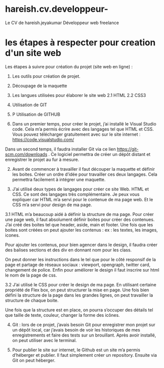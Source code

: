 # hareish.cv.developpeur-
Le CV de hareish.jeyakumar Développeur web freelance 
# les étapes à respecter pour creation d'un site web 
Les étapes à suivre pour création du projet (site web en ligne) : 
 
1.	Les outils pour création de projet. 
2.	Découpage de la maquette 
3.	Les langues utilisées pour élaborer le site web 
2.1 HTML 
2.2 CSS3
4.	Utilisation de GIT 
5.	P Utilisation de GITHUB 


1.	Dans un premier temps, pour créer le projet, j’ai installé le Visual Studio code. Cela m’a permis écrire avec des langages tel que HTML et CSS. Vous pouvez télécharger gratuitement avec sur le site internet : https://code.visualstudio.com/

Dans un second temps, il faudra installer Git via ce lien https://git-scm.com/downloads . Ce logiciel permettra de créer un dépôt distant et enregistrer le projet au fur à mesure. 

2.	Avant de commencer à travailler il faut découper la maquette et définir les boites. Créer un ordre d’idée pour travailler ces deux langages. Cela permettra facilement à intégrer une maquette. 

3.	  J’ai utilisé deux types de langages pour créer ce site Web. HTML et CSS. Ce sont des langages très complémentaire. Je peux vous expliquer car HTML m’a servi pour le contenue de ma page web. Et le CSS m’a servi pour design de ma page. 

3.1	HTML m’a beaucoup aidé à définir la structure de ma page. Pour créer une page web, il faut absolument définir boites pour créer des contenues. J’ai créé des boites tel que header, aside, main et footer. 
Une fois que les boites sont créées on peut ajouter les contenus : ex :  les textes, les images, icones. 

Pour ajouter les contenus, pour bien agencer dans le design, il faudra créer des balises sections et des div en donnant nom pour les class. 

On peut donner les instructions dans le <head> tel que pour le côté responsif de la page et partage de réseaux sociaux : viewport, opengraph, twitter card, changement de police. Enfin pour améliorer le design il faut inscrire sur html le nom de la page de css. 
	
3.2	J’ai utilisé le CSS pour créer le design de ma page. En utilisant certaine propriété de Flex box, on peut structurer la mise en page. Une fois bien défini la structure de la page dans les grandes lignes, on peut travailler la structure de chaque boite. 

Une fois que la structure est en place, on pourra s’occuper des détails tel que taille de texte, couleur, changer la forme des icônes. 

4.	Git : lors de ce projet, j’avais besoin Git pour enregistrer mon projet sur un dépôt local, car j’avais besoin de voir les historiques de mes enregistrements et faire des tests sur un brouillant. Après avoir installé, on peut utiliser avec le terminal.

5.	Pour publier le site sur internet, le Github est un site m’a permis d’héberger et publier.   Il faut simplement créer un repository. Ensuite via Git on peut héberger.  

